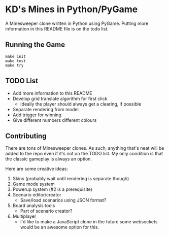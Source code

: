 KD's Mines in Python/PyGame
===========================

A Minesweeper clone written in Python using PyGame.
Putting more information in this README file is on the todo list.

Running the Game
----------------
```
make init
make test
make try
```

TODO List
---------
- Add more information to this README
- Develop grid translate algorithm for first click
  - Ideally the player should always get a clearing, if possible
- Separate rendering from model
- Add trigger for winning
- Give different numbers different colours

Contributing
------------
There are tons of Minesweeper clones. As such, anything that's neat will
be added to the repo even if it's not on the TODO list. My only condition
is that the classic gameplay is always an option.

Here are some creative ideas:
1. Skins (probably wait until rendering is separate though)
2. Game mode system
3. Powerup system (#2 is a prerequisite)
4. Scenario editor/creator
   - Save/load scenarios using JSON format?
5. Board analysis tools
   - Part of scenario creator?
6. Multiplayer
   - I'd like to make a JavaScript clone in the future some
     websockets would be an awesome option for this.
